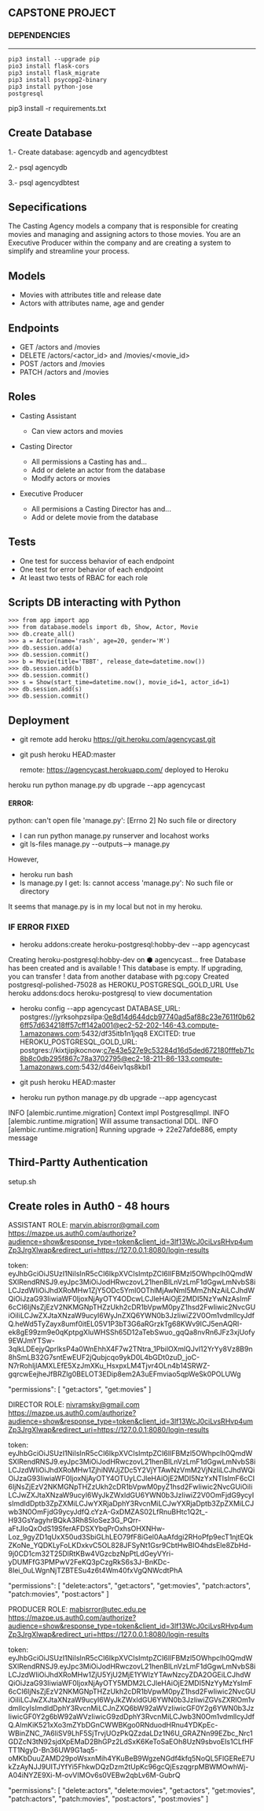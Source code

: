## CAPSTONE PROJECT

### DEPENDENCIES
---
```
pip3 install --upgrade pip
pio3 install flask-cors
pip3 install flask_migrate
pip3 install psycopg2-binary
pip3 install python-jose
postgresql 
```
pip3 install -r requirements.txt

## Create Database
1.- Create database: agencydb and agencydbtest

2.- psql agencydb

3.- psql agencydbtest

## Sepecifications

The Casting Agency models a company that is responsible for creating movies and managing and assigning actors to those movies. You are an Executive Producer within the company and are creating a system to simplify and streamline your process.

## Models
*   Movies with attributes title and release date
*   Actors with attributes name, age and gender

## Endpoints
*   GET /actors and /movies
*   DELETE /actors/<actor_id> and /movies/<movie_id>
*   POST /actors and /movies
*   PATCH /actors and /movies

## Roles
*   Casting Assistant
    *   Can view actors and movies

*   Casting Director
    *   All permissions a Casting has and...
    *   Add or delete an actor from the database
    *   Modify actors or movies

*   Executive Producer
    *   All permisions a Casting Director has and...
    *   Add or delete movie from the database

## Tests
*   One test for success behavior of each endpoint
*   One test for error behavior of each endpoint
*   At least two tests of RBAC for each role


## Scripts DB interacting with Python
```
>>> from app import app
>>> from database.models import db, Show, Actor, Movie
>>> db.create_all()
>>> a = Actor(name='rash', age=20, gender='M')
>>> db.session.add(a)
>>> db.session.commit()
>>> b = Movie(title='TBBT', release_date=datetime.now())
>>> db.session.add(b)
>>> db.session.commit()
>>> s = Show(start_time=datetime.now(), movie_id=1, actor_id=1)
>>> db.session.add(s)
>>> db.session.commit()
```

## Deployment

* git remote add heroku https://git.heroku.com/agencycast.git

* git push heroku HEAD:master

  remote:        https://agencycast.herokuapp.com/ deployed to Heroku


heroku run python manage.py db upgrade --app agencycast

#### ERROR:
python: can't open file 'manage.py': [Errno 2] No such file or directory

* I can run python manage.py runserver and locahost works
* git ls-files manage.py --outputs--> manage.py

However,
* heroku run bash
* ls manage.py
I get: ls: cannot access 'manage.py': No such file or directory

It seems that manage.py is in my local but not in my heroku.

### IF ERROR FIXED
* heroku addons:create heroku-postgresql:hobby-dev --app agencycast

Creating heroku-postgresql:hobby-dev on ⬢ agencycast... free
Database has been created and is available
 ! This database is empty. If upgrading, you can transfer
 ! data from another database with pg:copy
Created postgresql-polished-75028 as HEROKU_POSTGRESQL_GOLD_URL
Use heroku addons:docs heroku-postgresql to view documentation


* heroku config --app agencycast
DATABASE_URL:               postgres://jyrksohpzsilpa:0e8d14d644dcb97740ad5af88c23e7611f0b626ff57d634218ff57cff142a001@ec2-52-202-146-43.compute-1.amazonaws.com:5432/df35itb1n1jqq8
EXCITED:                    true
HEROKU_POSTGRESQL_GOLD_URL: postgres://kixtjipjkocnow:c7e43e527e9c53284d16d5ded672180fffeb71c8b8c0db295f867c78a3702795@ec2-18-211-86-133.compute-1.amazonaws.com:5432/d46eiv1qs8kbl1

* git push heroku HEAD:master

* heroku run python manage.py db upgrade --app agencycast

INFO  [alembic.runtime.migration] Context impl PostgresqlImpl.
INFO  [alembic.runtime.migration] Will assume transactional DDL.
INFO  [alembic.runtime.migration] Running upgrade  -> 22e27afde886, empty message

## Third-Partty Authentication

setup.sh

## Create roles in Auth0 - 48 hours

ASSISTANT ROLE:  marvin.abisrror@gmail.com
https://mazpe.us.auth0.com/authorize?audience=show&response_type=token&client_id=3lf13WcJ0ciLvsRHvp4umZp3JrgXlwap&redirect_uri=https://127.0.0.1:8080/login-results

token:
eyJhbGciOiJSUzI1NiIsInR5cCI6IkpXVCIsImtpZCI6IlFBMzl5OWhpclh0QmdWSXlRendRNSJ9.eyJpc3MiOiJodHRwczovL21henBlLnVzLmF1dGgwLmNvbS8iLCJzdWIiOiJhdXRoMHw1ZjY5ODc5YmI0OThlMjAwNmI5MmZhNzAiLCJhdWQiOiJzaG93IiwiaWF0IjoxNjAyOTY4ODcwLCJleHAiOjE2MDI5NzYwNzAsImF6cCI6IjNsZjEzV2NKMGNpTHZzUkh2cDR1bVpwM0pyZ1hsd2FwIiwic2NvcGUiOiIiLCJwZXJtaXNzaW9ucyI6WyJnZXQ6YWN0b3JzIiwiZ2V0Om1vdmllcyJdfQ.heWd5TyZayx8umf0itEL05V1P3bT3G6aRGrzkTg68KWv9ICJ5enAQRI-ek8gE99zm9e0qKptpgXluWHSSh65D12aTebSwuo_gqQa8nvRn6JFz3xjUofy9EWJmYTSw-3qlkLDEejyQprIksP4a0WnEhhX4F7w2TNtra_1PbilOXmlQJvl12YrYy8Vz8B9n8hSmLB32G7sntEwEUF2jQubjcqo9ykD0L4bGDt0zuD_joC-N7rRohIjlAMXLEfE5XzJmXKu_HsxpxLM4Tjvr4OLn4b14SRWZ-gqrcwEejheJfBRZlg0BELOT3EDip8em2A3uEFmviao5qpWeSk0POLUWg

"permissions": [
    "get:actors",
    "get:movies"
  ]


DIRECTOR ROLE: nivramsky@gmail.com
https://mazpe.us.auth0.com/authorize?audience=show&response_type=token&client_id=3lf13WcJ0ciLvsRHvp4umZp3JrgXlwap&redirect_uri=https://127.0.0.1:8080/login-results

token:
eyJhbGciOiJSUzI1NiIsInR5cCI6IkpXVCIsImtpZCI6IlFBMzl5OWhpclh0QmdWSXlRendRNSJ9.eyJpc3MiOiJodHRwczovL21henBlLnVzLmF1dGgwLmNvbS8iLCJzdWIiOiJhdXRoMHw1ZjhiNWJjZDc5Y2VjYTAwNzVmM2VjNzIiLCJhdWQiOiJzaG93IiwiaWF0IjoxNjAyOTY4OTUyLCJleHAiOjE2MDI5NzYxNTIsImF6cCI6IjNsZjEzV2NKMGNpTHZzUkh2cDR1bVpwM0pyZ1hsd2FwIiwic2NvcGUiOiIiLCJwZXJtaXNzaW9ucyI6WyJkZWxldGU6YWN0b3JzIiwiZ2V0OmFjdG9ycyIsImdldDptb3ZpZXMiLCJwYXRjaDphY3RvcnMiLCJwYXRjaDptb3ZpZXMiLCJwb3N0OmFjdG9ycyJdfQ.cYzA-GxDMZAS02LfRnuBHtc1Q2t_-H93GsYagyhrBQkA3Rh85IoSez3G_PQrr-aFtJIoQxOdS19SferAFDSXYbqPrOxhsOHXNHw-Loz_9gyZD1qUxX50ud3SbiGLhLEO79fF8iGel0AaAfdgi2RHoPfp9ecT1njtEQkZKoNe_YQDKLyFoLKDxkvC5OL828JFSyNt1Gsr9CbtHwBIO4hdsEle8ZbHd-9j0CD1cm32T25DlRtKBw4VGzcbzNpPtLdGeyVYri-yDUMFfG3PMPwV2FeKQ3pCzgRkS6s3J-BnKDc-8Iei_0uLWgnNjTZBTESu4z6t4Wm40fxVgQNWcdtPhA

"permissions": [
    "delete:actors",
    "get:actors",
    "get:movies",
    "patch:actors",
    "patch:movies",
    "post:actors"
  ]

PRODUCER ROLE: mabisrror@utec.edu.pe
https://mazpe.us.auth0.com/authorize?audience=show&response_type=token&client_id=3lf13WcJ0ciLvsRHvp4umZp3JrgXlwap&redirect_uri=https://127.0.0.1:8080/login-results

token:
eyJhbGciOiJSUzI1NiIsInR5cCI6IkpXVCIsImtpZCI6IlFBMzl5OWhpclh0QmdWSXlRendRNSJ9.eyJpc3MiOiJodHRwczovL21henBlLnVzLmF1dGgwLmNvbS8iLCJzdWIiOiJhdXRoMHw1ZjU5YjU2MjE1YWIzYTAwNzcyZDA2OGEiLCJhdWQiOiJzaG93IiwiaWF0IjoxNjAyOTY5MDM2LCJleHAiOjE2MDI5NzYyMzYsImF6cCI6IjNsZjEzV2NKMGNpTHZzUkh2cDR1bVpwM0pyZ1hsd2FwIiwic2NvcGUiOiIiLCJwZXJtaXNzaW9ucyI6WyJkZWxldGU6YWN0b3JzIiwiZGVsZXRlOm1vdmllcyIsImdldDphY3RvcnMiLCJnZXQ6bW92aWVzIiwicGF0Y2g6YWN0b3JzIiwicGF0Y2g6bW92aWVzIiwicG9zdDphY3RvcnMiLCJwb3N0Om1vdmllcyJdfQ.AlmKiK521xXo3mZYbDGnCWWBKgo0RNduodHRnu4YDKpEc-WBinZNC_7A6liSV9LhF5SjTrvjUOzPkQZzdaLDz1N6U_GRAZNn99EZbc_Nrc1GDZcN3tN92sjdXpEMaD2BhGPz2LdSxK6KeToSaEOh8UzN9sbvoEIs1CLfHFTT1NgyD-Bn36UW9G1aq5-oMKbDuuZAMD29poWsxnMih4YKuBeB9WgzeNGdf4kfq5NoQL5FlGEReE7UkZzAyNJJ9UITJYfYi5FhkwDQzDzm2tUpKc96gcQjEszqgrpMBWMOwhWj-A04iNYZE9Xi-M-ovVIMOv6s0VEBw2qbLv6M-GubrQ

"permissions": [
    "delete:actors",
    "delete:movies",
    "get:actors",
    "get:movies",
    "patch:actors",
    "patch:movies",
    "post:actors",
    "post:movies"
  ]